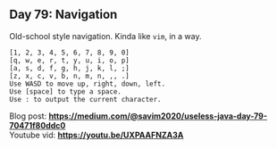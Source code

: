 ## Day 79: Navigation
Old-school style navigation. Kinda like `vim`, in a way. 
```text
[1, 2, 3, 4, 5, 6, 7, 8, 9, 0]
[q, w, e, r, t, y, u, i, o, p]
[a, s, d, f, g, h, j, k, l, ;]
[z, x, c, v, b, n, m, n, ,, .]
Use WASD to move up, right, down, left.
Use [space] to type a space.
Use : to output the current character.
```
Blog post: **<https://medium.com/@savim2020/useless-java-day-79-70471f80ddc0>**  
Youtube vid: **<https://youtu.be/UXPAAFNZA3A>**